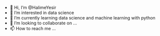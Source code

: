 - 👋 Hi, I’m @HalimeYesir
- 👀 I’m interested in data science
- 🌱 I’m currently learning data science and machine learning with python
- 💞️ I’m looking to collaborate on ...
- 📫 How to reach me ...

<!---
HalimeYesir/HalimeYesir is a ✨ special ✨ repository because its `README.md` (this file) appears on your GitHub profile.
You can click the Preview link to take a look at your changes.
--->
